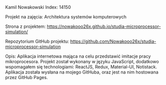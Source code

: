 Kamil Nowakowski
Index: 14150

Projekt na zajęcia:
Architektura systemów komputerowych

Strona z projektem:
https://nowakooo26x.github.io/studia-microprocessor-simulation/

Repozytorium GitHub projektu:
https://github.com/Nowakooo26x/studia-microprocessor-simulation

Opis:
Aplikacja internetowa mająca na celu przedstawić imitacje pracy mikroprocesora. 
Projekt został wykonany w języku JavaScript, dodatkowo wspomagałem się technologiami: ReactJS, Redux, Material-UI, Notistack.
Aplikacja została wysłana na mojego GitHuba, oraz jest na nim hostowana przez GitHub Pages.
